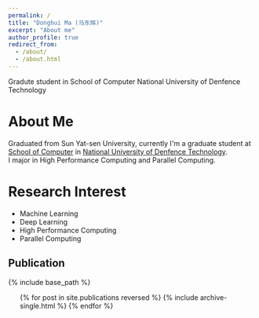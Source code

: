 ```yaml
---
permalink: /
title: "Donghui Ma (马东辉)"
excerpt: "About me"
author_profile: true
redirect_from: 
  - /about/
  - /about.html
---
```


Gradute student in School of Computer National University of Denfence Technology

About Me
======
Graduated from Sun Yat-sen University, currently I'm a graduate student at [School of Computer](https://www.nudt.edu.cn/xysz/index.htm) in [National University of Denfence Technology](https://www.nudt.edu.cn/). <br>
I major in High Performance Computing and Parallel Computing. 


Research Interest
======
* Machine Learning
* Deep Learning
* High Performance Computing
* Parallel Computing


Publication
------
{% include base_path %}

<ul>{% for post in site.publications reversed %}
{% include archive-single.html %}
{% endfor %}</ul>
